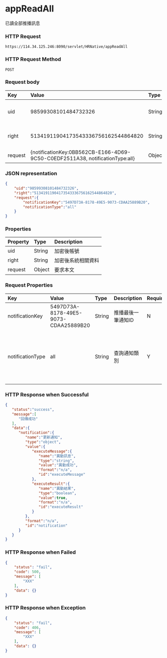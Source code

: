 # appReadAll
已讀全部推播訊息

### HTTP Request
```
https://114.34.125.246:8090/servlet/HRNative/appReadAll
```

### HTTP Request Method
```
POST
```

### Request body
| Key | Value | Type | Description |
|:----------|:-------------|:-----|:------------|
| uid | 98599308101484732326 | String | 需透過appLogin取得
| right | 51341911904173543336756162544864820 | String | 需透過appLogin取得 |
| request | {notificationKey:0BB562CB-E166-4D69-9C50-C0EDF2511A38, notificationType:all} | Object | 查詢條件

### JSON representation
```json
{
    "uid":"98599308101484732326",
    "right":"51341911904173543336756162544864820",
    "request":{
        "notificationKey":"5497D73A-8178-49E5-9073-CDAA25889B20",
        "notificationType":"all"
    }
}
```

### Properties
| Property | Type | Description |
|:---------|:-----|:------------|
| uid   | String | 加密後帳號 |
| right | String | 加密後系統相關資料 |
| request | Object | 要求本文 |

### Request Properties
 Key | Value | Type | Description | Required | Format |
|:----------|:-------------|:-----|:------------|:------------|:------------|
| notificationKey | 5497D73A-8178-49E5-9073-CDAA25889B20 | String | 推播最後一筆通知ID | N | n/a |
| notificationType | all | String | 查詢通知類別 | Y | 全部:all , 簽核:flow , 訊息:hr , 系統:sys |

### HTTP Response when Successful
```json
{
   "status":"success",
   "message":[
      "回傳成功"
   ],
   "data":{
      "notification":{
         "name":"更新通知",
         "type":"object",
         "value":{
            "executeMessage":{
               "name":"異動訊息",
               "type":"string",
               "value":"異動成功",
               "format":"n/a",
               "id":"executeMessage"
            },
            "executeResult":{
               "name":"異動結果",
               "type":"boolean",
               "value":true,
               "format":"n/a",
               "id":"executeResult"
            }
         },
         "format":"n/a",
         "id":"notification"
      }
   }
}
```

### HTTP Response when Failed
```json
{
    "status": "fail",
    "code": 500,
    "message": [
        "XXX"
    ],
    "data": {}
}
```

### HTTP Response when Exception
```json
{
    "status": "fail",
    "code": 406,
    "message": [
        "XXX"
    ],
    "data": {}
}
```
